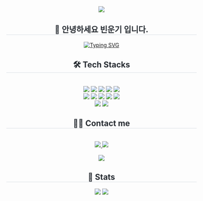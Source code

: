<div align= "center">
    <img src="https://capsule-render.vercel.app/api?type=egg&color=aacff3&height=240&text=Goorm's&nbsp;GITHUB&animation=fadeIn&fontColor=ffffff&fontSize=50" />
    </div>
    <div align= "center"> 
    <h2 style="border-bottom: 1px solid #d8dee4; color: #282d33;"> 👋 안녕하세요 빈운기 입니다. </h2>
        
  <a href="https://git.io/typing-svg"><img src="https://readme-typing-svg.demolab.com?font=Fira+Code&size=17&duration=4000&pause=1000&color=000000&width=580&lines=%22%EC%9E%91%EC%9D%80+%EC%95%84%EC%9D%B4%EB%94%94%EC%96%B4%EB%A1%9C%EB%B6%80%ED%84%B0+%EC%8B%9C%EC%9E%91%ED%95%B4%2C+%ED%81%B0+%EA%B0%80%EC%B9%98%EB%A5%BC+%EB%A7%8C%EB%93%A4%EC%96%B4%EB%82%B4%EB%8A%94+%EA%B0%9C%EB%B0%9C%EC%9E%90%EA%B0%80+%EB%90%98%EA%B2%A0%EC%8A%B5%EB%8B%88%EB%8B%A4.%22" alt="Typing SVG" /></a>
    <div align= "center">
    <h2 style="border-bottom: 1px solid #d8dee4; color: #282d33;"> 🛠️ Tech Stacks </h2> <br> 
    <div style="margin: 0 auto; text-align: center;" align= "center"> <img src="https://img.shields.io/badge/React-61DAFB?style=flat-square&logo=React&logoColor=white">
          <img src="https://img.shields.io/badge/Javascript-F7DF1E?style=flat-square&logo=Javascript&logoColor=white">
          <img src="https://img.shields.io/badge/Next.js-000000?style=flat-square&logo=Next.js&logoColor=white">
          <img src="https://img.shields.io/badge/HTML5-E34F26?style=flat-square&logo=HTML5&logoColor=white">
          <img src="https://img.shields.io/badge/CSS3-1572B6?style=flat-square&logo=CSS3&logoColor=white">
          <br/><img src="https://img.shields.io/badge/Tailwind CSS-06B6D4?style=flat-square&logo=Tailwind CSS&logoColor=white">
          <img src="https://img.shields.io/badge/Sass-CC6699?style=flat-square&logo=Sass&logoColor=white">
          <img src="https://img.shields.io/badge/StyledComponents-DB7093?style=flat-square&logo=StyledComponents&logoColor=white">
          <img src="https://img.shields.io/badge/Firebase-FFCA28?style=flat-square&logo=Firebase&logoColor=white">
          <img src="https://img.shields.io/badge/Discord-5865F2?style=flat-square&logo=Discord&logoColor=white">
          <br/><img src="https://img.shields.io/badge/Notion-000000?style=flat-square&logo=Notion&logoColor=white">
          <img src="https://img.shields.io/badge/Github-181717?style=flat-square&logo=Github&logoColor=white">
          </div>
    </div>
    <div align= "center">
    <h2 style="border-bottom: 1px solid #d8dee4; color: #282d33;"> 🧑‍💻 Contact me </h2> <br> 
    <div align= "center"> <a href=https://velog.io/@goorm10/posts> <img src="https://img.shields.io/badge/Velog-20C997?style=flat-square&logo=Velog&logoColor=white&link=https://velog.io/@goorm10/posts"> </a>
         <a href=mailto:vinwoonki98@gmail.com> <img src="https://img.shields.io/badge/Gmail-EA4335?style=flat-square&logo=Gmail&logoColor=white&link=mailto:vinwoonki98@gmail.com"> </a>
          </div>  <br> 
    <div align= "center"> <a href="https://hits.seeyoufarm.com"> <img src="https://hits.seeyoufarm.com/api/count/incr/badge.svg?url=https%3A%2F%2Fgithub.com%2Fgoorm12%2F&count_bg=%23000000&title_bg=%23000000&icon=github.svg&icon_color=%23FFFFFF&title=GitHub&edge_flat=false"/></a>
       </div> 
    </div>
    <div align= "center"> 
    <h2 style="border-bottom: 1px solid #d8dee4; color: #282d33;"> 🏅 Stats </h2> <div align= "center">
    <picture>
  <source
    srcset="https://github-readme-stats.vercel.app/api?username=goorm12&show_icons=true&theme=vue"
    media="(prefers-color-scheme: dark)"
  />
  <source
    srcset="https://github-readme-stats.vercel.app/api?username=goorm12&show_icons=true"
    media="(prefers-color-scheme: light), (prefers-color-scheme: no-preference)"
  />
  <img src="https://github-readme-stats.vercel.app/api?username=goom12&show_icons=true" />
</picture>
         <img src="https://github-readme-stats.vercel.app/api/top-langs/?username=goorm12&layout=compact&bg_color=180,00000000,00000000&title_color=000000&text_color=000000"
           /> </div> 
    </div>
    
